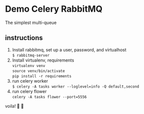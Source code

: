 # Demo Celery RabbitMQ
The simplest multi-queue

## instructions
1. Install rabbitmq, set up a user, password, and virtualhost  
`$ rabbitmq-server`
2. Install virtualenv, requirements  
`virtualenv venv`   
`source venv/bin/activate`  
`pip install -r requirements` 
3. run celery worker   
`$ celery -A tasks worker --loglevel=info -Q default,second` 
4. run celery flower   
`celery -A tasks flower --port=5556`

voila! :tanabata_tree: :rabbit:
